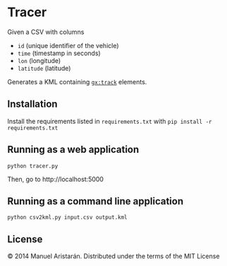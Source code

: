 # Tracer

Given a CSV with columns

  - `id` (unique identifier of the vehicle)
  - `time` (timestamp in seconds)
  - `lon` (longitude)
  - `latitude` (latitude)

Generates a KML containing [`gx:track`](https://developers.google.com/kml/documentation/kmlreference#gxtrack) elements.

## Installation

Install the requirements listed in `requirements.txt` with `pip install -r requirements.txt`

## Running as a web application

```
python tracer.py
```

Then, go to http://localhost:5000

## Running as a command line application

```
python csv2kml.py input.csv output.kml
```

## License

© 2014 Manuel Aristarán. Distributed under the terms of the MIT License
